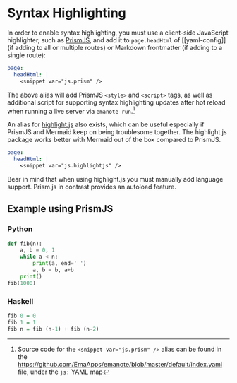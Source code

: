 # Syntax Highlighting

In order to enable syntax highlighting, you must use a client-side JavaScript highlighter, such as [PrismJS](https://prismjs.com/), and add it to `page.headHtml` of [[yaml-config]] (if adding to all or multiple routes) or Markdown frontmatter (if adding to a single route):

```yaml
page:
  headHtml: |
    <snippet var="js.prism" />
```

The above alias will add PrismJS `<style>` and `<script>` tags, as well as additional script for supporting syntax highlighting updates after hot reload when running a live server via `emanote run`.[^js.prism-source]

[^js.prism-source]: Source code for the `<snippet var="js.prism" />` alias can be found in the <https://github.com/EmaApps/emanote/blob/master/default/index.yaml> file, under the `js:` YAML map

An alias for [highlight.js](https://highlightjs.org/) also exists, which can be useful especially if PrismJS and Mermaid keep on being troublesome together. The highlight.js package works better with Mermaid out of the box compared to PrismJS.

```yaml
page:
  headHtml: |
    <snippet var="js.highlightjs" />
```

Bear in mind that when using highlight.js you must manually add language support. Prism.js in contrast provides an autoload feature.

## Example using PrismJS

### Python

```python
def fib(n):
    a, b = 0, 1
    while a < n:
        print(a, end=' ')
        a, b = b, a+b
    print()
fib(1000)
```

### Haskell

```haskell
fib 0 = 0
fib 1 = 1
fib n = fib (n-1) + fib (n-2)
```

